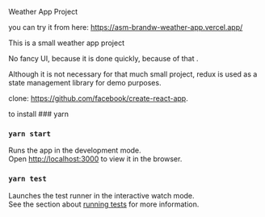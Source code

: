 Weather App Project 

you can try it from here: 
https://asm-brandw-weather-app.vercel.app/

This is a small weather app project  

No fancy UI, because it is done quickly, because of that . 

Although it is not necessary for that much small project, redux is used as a state management library for demo purposes. 

clone: 
https://github.com/facebook/create-react-app.

to install  ### yarn 

### `yarn start`

Runs the app in the development mode.\
Open [http://localhost:3000](http://localhost:3000) to view it in the browser.

### `yarn test`

Launches the test runner in the interactive watch mode.\
See the section about [running tests](https://facebook.github.io/create-react-app/docs/running-tests) for more information.

